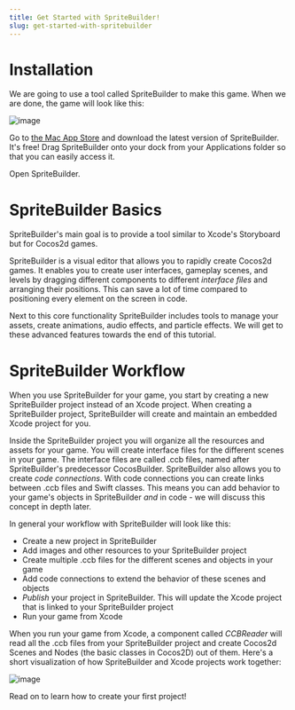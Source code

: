 ```yaml
---
title: Get Started with SpriteBuilder!
slug: get-started-with-spritebuilder
---
```


Installation
============

We are going to use a tool called SpriteBuilder to make this game. When
we are done, the game will look like this:

![image](https://s3.amazonaws.com/mgwu-misc/GameOfLife+SpriteBuilder+Tutorial/GOF-GridComplete.png)

Go to [the Mac App
Store](https://itunes.apple.com/us/app/spritebuilder/id784912885?mt=12)
and download the latest version of SpriteBuilder. It's free! Drag
SpriteBuilder onto your dock from your Applications folder so that you
can easily access it.

Open SpriteBuilder.

SpriteBuilder Basics
====================

SpriteBuilder's main goal is to provide a tool similar to Xcode's
Storyboard but for Cocos2d games.

SpriteBuilder is a visual editor that allows you to rapidly create
Cocos2d games. It enables you to create user interfaces, gameplay
scenes, and levels by dragging different components to different
*interface files* and arranging their positions. This can save a lot of
time compared to positioning every element on the screen in code.

Next to this core functionality SpriteBuilder includes tools to manage
your assets, create animations, audio effects, and particle effects. We
will get to these advanced features towards the end of this tutorial.

SpriteBuilder Workflow
======================

When you use SpriteBuilder for your game, you start by creating a new
SpriteBuilder project instead of an Xcode project. When creating a
SpriteBuilder project, SpriteBuilder will create and maintain an
embedded Xcode project for you.

Inside the SpriteBuilder project you will organize all the resources and
assets for your game. You will create interface files for the different
scenes in your game. The interface files are called .ccb files, named
after SpriteBuilder's predecessor CocosBuilder. SpriteBuilder also
allows you to create *code connections*. With code connections you can
create links between .ccb files and Swift classes. This means you
can add behavior to your game's objects in SpriteBuilder *and* in code -
we will discuss this concept in depth later.

In general your workflow with SpriteBuilder will look like this:

-   Create a new project in SpriteBuilder
-   Add images and other resources to your SpriteBuilder project
-   Create multiple .ccb files for the different scenes and objects in
    your game
-   Add code connections to extend the behavior of these scenes and
    objects
-   *Publish* your project in SpriteBuilder. This will update the Xcode
    project that is linked to your SpriteBuilder project
-   Run your game from Xcode

When you run your game from Xcode, a component called *CCBReader* will
read all the .ccb files from your SpriteBuilder project and create
Cocos2d Scenes and Nodes (the basic classes in Cocos2D) out of them.
Here's a short visualization of how SpriteBuilder and Xcode projects
work together:

![image](https://s3.amazonaws.com/mgwu-misc/Spritebuilder+Tutorial/spritebuilder_publishing.png)

Read on to learn how to create your first project!
